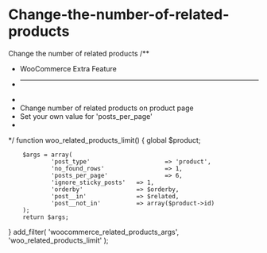 # Change-the-number-of-related-products
Change the number of related products
/**
 * WooCommerce Extra Feature
 * --------------------------
 *
 * Change number of related products on product page
 * Set your own value for 'posts_per_page'
 *
 */
function woo_related_products_limit() {
  global $product;
 
        $args = array(
                'post_type'                     => 'product',
                'no_found_rows'                 => 1,
                'posts_per_page'                => 6,
                'ignore_sticky_posts'   => 1,
                'orderby'               => $orderby,
                'post__in'              => $related,
                'post__not_in'          => array($product->id)
        );
        return $args;
}
add_filter( 'woocommerce_related_products_args', 'woo_related_products_limit' );
